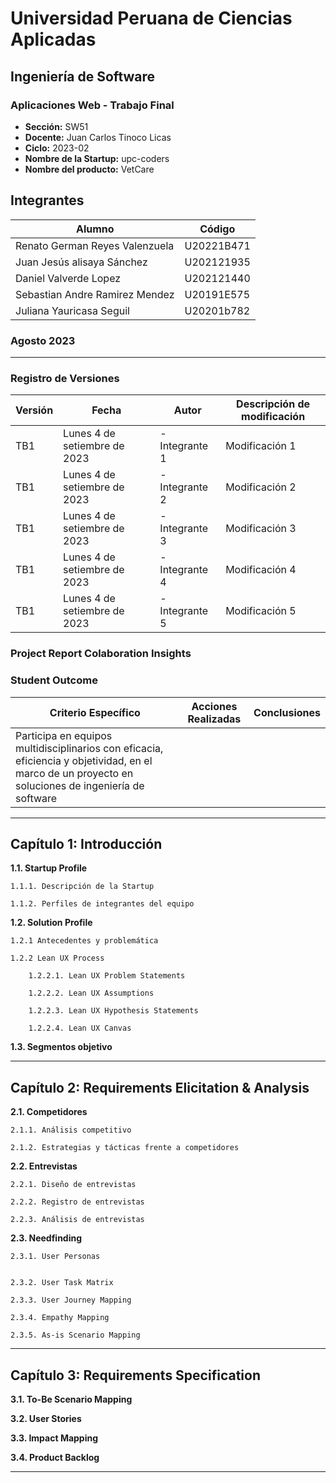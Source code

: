 # Universidad Peruana de Ciencias Aplicadas
## Ingeniería de Software
### Aplicaciones Web - Trabajo Final
- **Sección:** SW51
- **Docente:** Juan Carlos Tinoco Licas
- **Ciclo:** 2023-02
- **Nombre de la Startup:** upc-coders
- **Nombre del producto:** VetCare

## Integrantes
| Alumno  | Código    |
|----------|----------|
| Renato German Reyes Valenzuela   | U20221B471 |
| Juan Jesús alisaya Sánchez       | U202121935 |
| Daniel Valverde Lopez  		   | U202121440 |
| Sebastian Andre Ramirez Mendez   | U20191E575 |
| Juliana Yauricasa Seguil		   | U20201b782 |

### Agosto 2023

------------------------------------------------------
### Registro de Versiones

| Versión  | Fecha    |   Autor  |   Descripción de modificación    |
|----------|----------|----------|----------------------------------|
|   TB1    | Lunes 4 de setiembre de 2023   | - Integrante 1  |            Modificación 1                |
|   TB1    | Lunes 4 de setiembre de 2023   | - Integrante 2  |            Modificación 2                |
|   TB1    | Lunes 4 de setiembre de 2023   | - Integrante 3  |            Modificación 3                |
|   TB1    | Lunes 4 de setiembre de 2023   | - Integrante 4  |            Modificación 4                |
|   TB1    | Lunes 4 de setiembre de 2023   | - Integrante 5  |            Modificación 5                |


### Project Report Colaboration Insights

### Student Outcome

| Criterio Específico  |  Acciones Realizadas    |   Conclusiones  |
|----------------------|-------------------------|-----------------|
|Participa en equipos multidisciplinarios con eficacia, eficiencia y objetividad, en el marco de un proyecto en soluciones de ingeniería de software|                         |                 |   

------------------------------------------------------
## Capítulo 1: Introducción

**1.1. Startup Profile** 

	1.1.1. Descripción de la Startup

	1.1.2. Perfiles de integrantes del equipo 

**1.2. Solution Profile**

	1.2.1 Antecedentes y problemática 

	1.2.2 Lean UX Process

		1.2.2.1. Lean UX Problem Statements 

		1.2.2.2. Lean UX Assumptions 

		1.2.2.3. Lean UX Hypothesis Statements 

		1.2.2.4. Lean UX Canvas 

**1.3. Segmentos objetivo**

------------------------------------------------------
## Capítulo 2: Requirements Elicitation & Analysis

**2.1. Competidores**
 
	2.1.1. Análisis competitivo

	2.1.2. Estrategias y tácticas frente a competidores

**2.2. Entrevistas**
 
	2.2.1. Diseño de entrevistas

	2.2.2. Registro de entrevistas

	2.2.3. Análisis de entrevistas

**2.3. Needfinding**

	2.3.1. User Personas
	

	2.3.2. User Task Matrix

	2.3.3. User Journey Mapping

	2.3.4. Empathy Mapping

	2.3.5. As-is Scenario Mapping

------------------------------------------------------
## Capítulo 3: Requirements Specification

**3.1. To-Be Scenario Mapping**

**3.2. User Stories**

**3.3. Impact Mapping**

**3.4. Product Backlog**

------------------------------------------------------